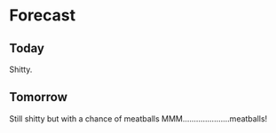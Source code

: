 # Forecast

## Today

Shitty.

## Tomorrow

Still shitty but with a chance of meatballs
MMM.....................meatballs!

